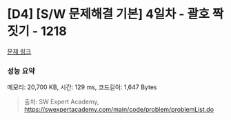 # [D4] [S/W 문제해결 기본] 4일차 - 괄호 짝짓기 - 1218 

[문제 링크](https://swexpertacademy.com/main/code/problem/problemDetail.do?contestProbId=AV14eWb6AAkCFAYD) 

### 성능 요약

메모리: 20,700 KB, 시간: 129 ms, 코드길이: 1,647 Bytes



> 출처: SW Expert Academy, https://swexpertacademy.com/main/code/problem/problemList.do